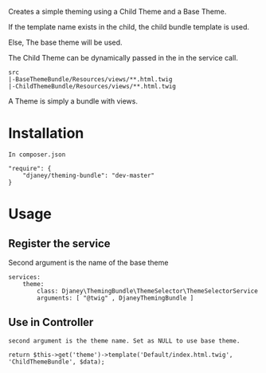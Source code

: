 Creates a simple theming using a Child Theme and a Base Theme.

If the template name exists in the child, the child bundle template is used.

Else, The base theme will be used.

The Child Theme can be dynamically passed in the in the service call.

    src
    |-BaseThemeBundle/Resources/views/**.html.twig
    |-ChildThemeBundle/Resources/views/**.html.twig

A Theme is simply a bundle with views.

# Installation

    In composer.json

    "require": {
        "djaney/theming-bundle": "dev-master"
    }

# Usage
## Register the service

Second argument is the name of the base theme

    services:
        theme:
            class: Djaney\ThemingBundle\ThemeSelector\ThemeSelectorService
            arguments: [ "@twig" , DjaneyThemingBundle ]

## Use in Controller

    second argument is the theme name. Set as NULL to use base theme.

    return $this->get('theme')->template('Default/index.html.twig', 'ChildThemeBundle', $data);
